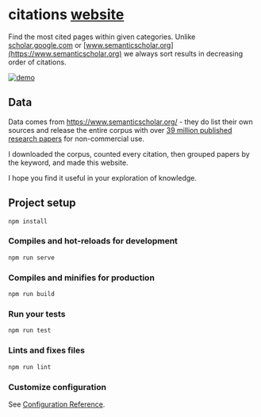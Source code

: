 # citations [website](https://anvaka.github.io/citations/)

Find the most cited pages within given categories. Unlike [scholar.google.com](https://scholar.google.com/)
or [www.semanticscholar.org](https://www.semanticscholar.org) we always sort results in decreasing order
of citations.

[![demo](https://i.imgur.com/73OpMiR.gif)](https://anvaka.github.io/citations/)

## Data

Data comes from https://www.semanticscholar.org/ - they do list their own sources and release the entire corpus
with over [39 million published research papers](http://labs.semanticscholar.org/corpus/) for non-commercial use.

I downloaded the corpus, counted every citation, then grouped papers by the keyword, and made this website.

I hope you find it useful in your exploration of knowledge.

## Project setup
```
npm install
```

### Compiles and hot-reloads for development
```
npm run serve
```

### Compiles and minifies for production
```
npm run build
```

### Run your tests
```
npm run test
```

### Lints and fixes files
```
npm run lint
```

### Customize configuration
See [Configuration Reference](https://cli.vuejs.org/config/).
